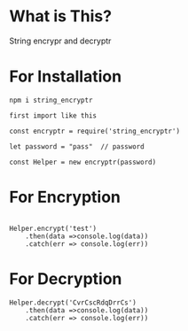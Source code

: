 # What is This?

String encrypr and decryptr 

# For Installation

`npm i string_encryptr`

```
first import like this

const encryptr = require('string_encryptr')

let password = "pass"  // password

const Helper = new encryptr(password) 

```

# For Encryption 
```

Helper.encrypt('test')
    .then(data =>console.log(data))
    .catch(err => console.log(err))

```
# For Decryption

```
Helper.decrypt('CvrCscRdqDrrCs')
    .then(data =>console.log(data))
    .catch(err => console.log(err))

    
```

